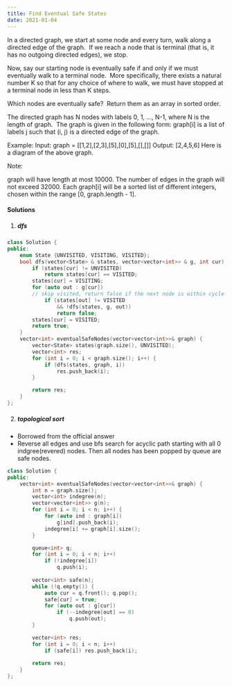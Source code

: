 ```yaml
---
title: Find Eventual Safe States
date: 2021-01-04
---
```

In a directed graph, we start at some node and every turn, walk along a directed edge of the graph.  If we reach a node that is terminal (that is, it has no outgoing directed edges), we stop.

Now, say our starting node is eventually safe if and only if we must eventually walk to a terminal node.  More specifically, there exists a natural number K so that for any choice of where to walk, we must have stopped at a terminal node in less than K steps.

Which nodes are eventually safe?  Return them as an array in sorted order.

The directed graph has N nodes with labels 0, 1, ..., N-1, where N is the length of graph.  The graph is given in the following form: graph[i] is a list of labels j such that (i, j) is a directed edge of the graph.

Example:
Input: graph = [[1,2],[2,3],[5],[0],[5],[],[]]
Output: [2,4,5,6]
Here is a diagram of the above graph.



Note:

graph will have length at most 10000.
The number of edges in the graph will not exceed 32000.
Each graph[i] will be a sorted list of different integers, chosen within the range [0, graph.length - 1].

#### Solutions


1. ##### dfs


```cpp
class Solution {
public:
    enum State {UNVISITED, VISITING, VISITED};
    bool dfs(vector<State> & states, vector<vector<int>> & g, int cur) {
        if (states[cur] != UNVISITED)
            return states[cur] == VISITED;
        states[cur] = VISITING;
        for (auto out : g[cur])
        // skip visited, return false if the next node is within cycle
            if (states[out] != VISITED 
                && !dfs(states, g, out))
                return false;
        states[cur] = VISITED;
        return true;
    }
    vector<int> eventualSafeNodes(vector<vector<int>>& graph) {
        vector<State> states(graph.size(), UNVISITED);
        vector<int> res;
        for (int i = 0; i < graph.size(); i++) {
            if (dfs(states, graph, i))
                res.push_back(i);
        }

        return res;
    }
};
```

2. ##### topological sort

- Borrowed from the official answer
- Reverse all edges and use bfs search for acyclic path starting with all 0 indgree(revered) nodes. Then all nodes has been popped by queue are safe nodes.

```cpp
class Solution {
public:
    vector<int> eventualSafeNodes(vector<vector<int>>& graph) {
        int n = graph.size();
        vector<int> indegree(n);
        vector<vector<int>> g(n);
        for (int i = 0; i < n; i++) {
            for (auto ind : graph[i])
                g[ind].push_back(i);
            indegree[i] += graph[i].size();
        }

        queue<int> q;
        for (int i = 0; i < n; i++)
            if (!indegree[i])
                q.push(i);
        
        vector<int> safe(n);
        while (!q.empty()) {
            auto cur = q.front(); q.pop();
            safe[cur] = true;
            for (auto out : g[cur])
                if (--indegree[out] == 0)
                    q.push(out);
        }

        vector<int> res;
        for (int i = 0; i < n; i++)
            if (safe[i]) res.push_back(i);
        
        return res;
    }
};
```